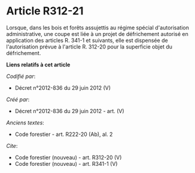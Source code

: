 # Article R312-21

Lorsque, dans les bois et forêts assujettis au régime spécial d'autorisation administrative, une coupe est liée à un projet
de défrichement autorisé en application des articles R. 341-1 et suivants, elle est dispensée de l'autorisation prévue à
l'article R. 312-20 pour la superficie objet du défrichement.

**Liens relatifs à cet article**

_Codifié par_:

  - Décret n°2012-836 du 29 juin 2012 (V)

_Créé par_:

  - Décret n°2012-836 du 29 juin 2012 - art. (V)

_Anciens textes_:

  - Code forestier - art. R222-20 (Ab), al. 2

_Cite_:

  - Code forestier (nouveau) - art. R312-20 (V)
  - Code forestier (nouveau) - art. R341-1 (V)
